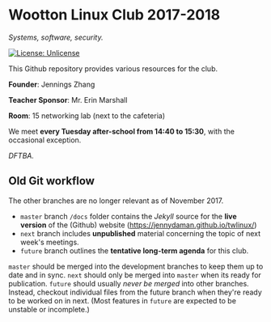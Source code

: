 # Wootton Linux Club 2017-2018

*Systems, software, security.*

[![License: Unlicense](https://img.shields.io/badge/license-Unlicense-blue.svg)](https://unlicense.org/)

This Github repository provides various resources for the club.

**Founder**: Jennings Zhang

**Teacher Sponsor**: Mr. Erin Marshall

**Room**: 15 networking lab (next to the cafeteria)

We meet **every Tuesday after-school from 14:40 to 15:30**, with the occasional exception.

*DFTBA.*

## Old Git workflow

The other branches are no longer relevant as of November 2017.

- `master` branch `/docs` folder contains the *Jekyll* source for the **live version** of the (Github) website (https://jennydaman.github.io/twlinux/)
- `next` branch includes **unpublished** material concerning the topic of next week's meetings.
- `future` branch outlines the **tentative long-term agenda** for this club.

`master` should be merged into the development branches to keep them up to date and in sync. `next` should only be merged into `master` when its ready for publication. `future` should usually *never be merged* into other branches. Instead, checkout individual files from the future branch when they're ready to be worked on in next. (Most features in `future` are expected to be unstable or incomplete.)
